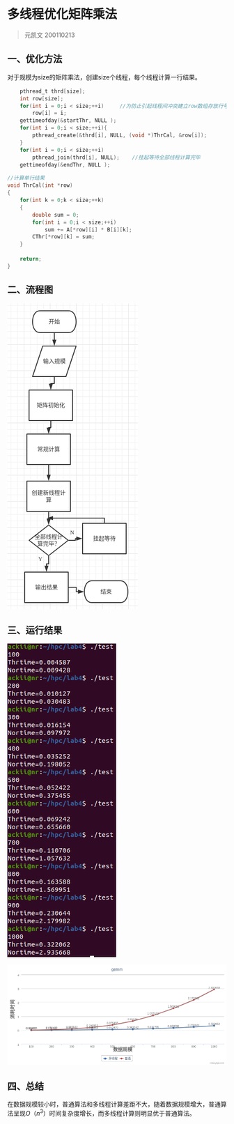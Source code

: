 # 多线程优化矩阵乘法

> 元凯文 200110213

## 一、优化方法

对于规模为size的矩阵乘法，创建size个线程，每个线程计算一行结果。

```c
	pthread_t thrd[size];
	int row[size];
	for(int i = 0;i < size;++i)		//为防止引起线程间冲突建立row数组存放行号
		row[i] = i;
	gettimeofday(&startThr, NULL );
	for(int i = 0;i < size;++i){
		pthread_create(&thrd[i], NULL, (void *)ThrCal, &row[i]);
	}
	for(int i = 0;i < size;++i)
		pthread_join(thrd[i], NULL);	//挂起等待全部线程计算完毕
	gettimeofday(&endThr, NULL );
```

```c
//计算单行结果
void ThrCal(int *row)
{
	for(int k = 0;k < size;++k)
	{
		double sum = 0;
		for(int i = 0;i < size;++i)
			sum += A[*row][i] * B[i][k];
		CThr[*row][k] = sum;
	}	
	
	return;
}
```

## 二、流程图

![流程图](pic/流程图.png)

## 三、运行结果

![gemm运行结果](pic/gemm运行结果.png)

![gemm](pic/gemm.png)

## 四、总结

在数据规模较小时，普通算法和多线程计算差距不大，随着数据规模增大，普通算法呈现$O（n^{3}）$时间复杂度增长，而多线程计算则明显优于普通算法。

